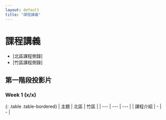 ```yaml
---
layout: default
title: "課程講義"
---
```

# 課程講義

- [北區課程側錄]
- [竹區課程側錄]

## 第一階段投影片

### Week 1 (x/x)

{: .table .table-bordered}
| 主題 | 北區 | 竹區 |
| --- | --- | --- |
| 課程介紹 | - | - |
